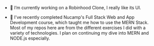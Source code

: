 - 🔭 I’m currently working on a Robinhood Clone, I really like its UI.

- 🌱 I've recently completed Nucamp's Full Stack Web and App Development course, which taught me how to use the MERN Stack. Most of my repos here are from the different exercises I did with a variety of technologies. I plan on continuing my dive into MERN and NODE.js especially.

<!--
**Ry-E/Ry-e** is a ✨ _special_ ✨ repository because its `README.md` (this file) appears on your GitHub profile.

Here are some ideas to get you started:

- 🔭 I’m currently working on ...
- 🌱 I’m currently learning ...
- 👯 I’m looking to collaborate on ...
- 🤔 I’m looking for help with ...
- 💬 Ask me about ...
- 📫 How to reach me: ...
- 😄 Pronouns: ...
- ⚡ Fun fact: ...
-->
